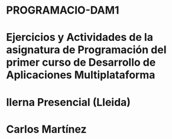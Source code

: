 # PROGRAMACIO-DAM1
#
# Ejercicios y Actividades de la asignatura de Programación del primer curso de Desarrollo de Aplicaciones Multiplataforma
#
# Ilerna Presencial (Lleida)
# Carlos Martínez